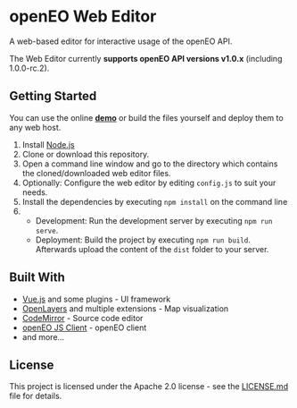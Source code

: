 # openEO Web Editor
A web-based editor for interactive usage of the openEO API.

The Web Editor currently **supports openEO API versions v1.0.x** (including 1.0.0-rc.2).

## Getting Started
You can use the online **[demo](https://open-eo.github.io/openeo-web-editor/demo/)** or build the files yourself and deploy them to any web host.

1. Install [Node.js](https://nodejs.org/)
2. Clone or download this repository.
3. Open a command line window and go to the directory which contains the cloned/downloaded web editor files.
4. Optionally: Configure the web editor by editing `config.js`  to suit your needs.
6. Install the dependencies by executing `npm install` on the command line
7. 
    * Development: Run the development server by executing `npm run serve`.
    * Deployment: Build the project by executing `npm run build`. Afterwards upload the content of the `dist` folder to your server.

## Built With
* [Vue.js](https://vuejs.org/) and some plugins - UI framework
* [OpenLayers](http://openlayers.org/) and multiple extensions - Map visualization
* [CodeMirror](https://codemirror.net/) - Source code editor
* [openEO JS Client](https://github.com/Open-EO/openeo-js-client) - openEO client
* and more...

## License
This project is licensed under the Apache 2.0 license - see the [LICENSE.md](LICENSE.md) file for details.
